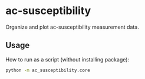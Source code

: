 # ac-susceptibility

Organize and plot ac-susceptibility measurement data.

## Usage

How to run as a script (without installing package):

```sh
python -m ac_susceptibility.core
```
